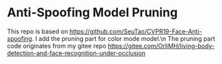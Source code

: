 # Anti-Spoofing Model Pruning
This repo is based on https://github.com/SeuTao/CVPR19-Face-Anti-spoofing.
I add the pruning part for color mode model.\n
The pruning part code originates from my gitee repo https://gitee.com/OrliMH/living-body-detection-and-face-recognition-under-occlusion


